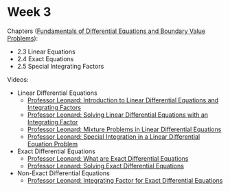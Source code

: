 # Week 3

Chapters ([Fundamentals of Differential Equations and Boundary Value Problems](https://annas-archive.org/md5/56a244ea4a50552e7ba39a4f16bd0d2c)):
- 2.3 Linear Equations
- 2.4 Exact Equations
- 2.5 Special Integrating Factors

Videos:
- Linear Differential Equations
    - [Professor Leonard: Introduction to Linear Differential Equations and Integrating Factors](https://www.youtube.com/watch?v=kATxKuVSc9I&list=PLDesaqWTN6ESPaHy2QUKVaXNZuQNxkYQ_)
    - [Professor Leonard: Solving Linear Differential Equations with an Integrating Factor](https://www.youtube.com/watch?v=fpQoL5u5ihs&list=PLDesaqWTN6ESPaHy2QUKVaXNZuQNxkYQ_)
    - [Professor Leonard: Mixture Problems in Linear Differential Equations](https://www.youtube.com/watch?v=rA3KEH3B-rM&list=PLDesaqWTN6ESPaHy2QUKVaXNZuQNxkYQ_)
    - [Professor Leonard: Special Integration in a Linear Differential Equation Problem](https://www.youtube.com/watch?v=TVgvqwHjHPc&list=PLDesaqWTN6ESPaHy2QUKVaXNZuQNxkYQ_)
- Exact Differential Equations
    - [Professor Leonard: What are Exact Differential Equations](https://www.youtube.com/watch?v=_c3iEPReTVQ&list=PLDesaqWTN6ESPaHy2QUKVaXNZuQNxkYQ_)
    - [Professor Leonard: Solving Exact Differential Equations](https://www.youtube.com/watch?v=7zOMnC-BAFY&list=PLDesaqWTN6ESPaHy2QUKVaXNZuQNxkYQ_)
- Non-Exact Differential Equations
    - [Professor Leonard: Integrating Factor for Exact Differential Equations](https://www.youtube.com/watch?v=wQ0lwznTSvY&list=PLDesaqWTN6ESPaHy2QUKVaXNZuQNxkYQ_)

<!-- - Obvious Substitution
    - [Professor Leonard: Solving Differential Equations with a Composition (Obvious) Substitution](https://www.youtube.com/watch?v=C6gOaF4DLeE&list=PLDesaqWTN6ESPaHy2QUKVaXNZuQNxkYQ_) -->